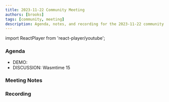 ```yaml
---
title: 2023-11-22 Community Meeting
authors: [brooks]
tags: [community, meeting]
description: Agenda, notes, and recording for the 2023-11-22 community meeting
---
```


import ReactPlayer from 'react-player/youtube';

### Agenda

- DEMO: 
- DISCUSSION: Wasmtime 15

<!--truncate-->

### Meeting Notes

### Recording

<ReactPlayer url='' controls />
